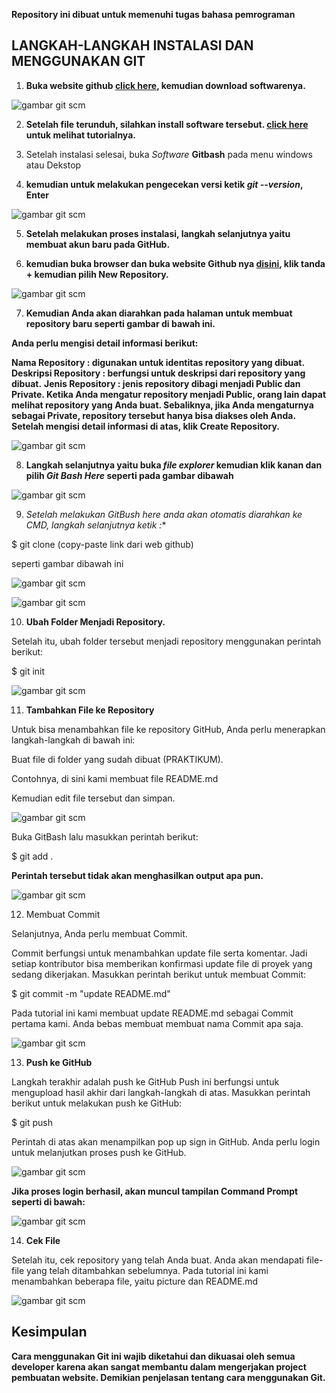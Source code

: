 **Repository ini dibuat untuk memenuhi tugas bahasa pemrograman**

## LANGKAH-LANGKAH INSTALASI DAN MENGGUNAKAN GIT

1. **Buka website github [click here](https://git-scm.com/), kemudian download softwarenya.**

![gambar git scm](picture/gitweb.PNG)

2. **Setelah file terunduh, silahkan install software tersebut. [click here](https://www.niagahoster.co.id/blog/git-tutorial-dasar/) untuk melihat tutorialnya.**

3. Setelah instalasi selesai, buka *Software* **Gitbash** pada menu windows atau Dekstop

4. **kemudian untuk melakukan pengecekan versi ketik *git --version*, Enter**

![gambar git scm](picture/gitversion.PNG)

5. **Setelah melakukan proses instalasi, langkah selanjutnya yaitu membuat akun baru pada GitHub.**

6. **kemudian buka browser dan buka website Github nya [disini](https://github.com/), klik tanda + kemudian pilih New Repository.** 

![gambar git scm](picture/web1.png)

7. **Kemudian Anda akan diarahkan pada halaman untuk membuat repository baru seperti gambar di bawah ini.**

**Anda perlu mengisi detail informasi berikut:**

**Nama Repository : digunakan untuk identitas repository yang dibuat.**
**Deskripsi Repository : berfungsi untuk deskripsi dari repository yang dibuat.**
**Jenis Repository   : jenis repository  dibagi menjadi Public dan Private. Ketika Anda mengatur repository menjadi Public, orang lain dapat melihat repository yang Anda buat. Sebaliknya, jika Anda mengaturnya sebagai Private, repository tersebut hanya bisa diakses oleh Anda.**
**Setelah mengisi detail informasi di atas, klik Create Repository.**

![gambar git scm](picture/newrepo.PNG)

8. **Langkah selanjutnya yaitu buka *file explorer* kemudian klik kanan dan pilih *Git Bash Here* seperti pada gambar dibawah**

![gambar git scm](picture/klikkanan.png)

9. **Setelah melakukan GitBush here* anda akan otomatis diarahkan ke CMD, langkah selanjutnya ketik :**

$ git clone (copy-paste link dari web github)

seperti gambar dibawah ini

![gambar git scm](picture/copylink.PNG)

![gambar git scm](picture/clone.PNG)

10. **Ubah Folder Menjadi Repository.**

Setelah itu, ubah folder tersebut menjadi repository menggunakan perintah berikut:

$ git init

![gambar git scm](picture/init.PNG)

11. **Tambahkan File ke Repository**

Untuk bisa menambahkan file ke repository GitHub, Anda perlu menerapkan langkah-langkah di bawah ini:

Buat file di folder yang sudah dibuat (PRAKTIKUM). 

Contohnya, di sini kami membuat file README.md

Kemudian edit file tersebut dan simpan.

![gambar git scm](picture/readme.PNG)

Buka GitBash lalu masukkan perintah berikut:

$ git add .

**Perintah tersebut tidak akan menghasilkan output apa pun.**

![gambar git scm](picture/add.PNG)

12. Membuat Commit 

Selanjutnya, Anda perlu membuat Commit. 

Commit berfungsi untuk menambahkan update file serta komentar. Jadi setiap kontributor bisa memberikan konfirmasi update file di proyek yang sedang dikerjakan. Masukkan perintah berikut untuk membuat Commit:

$ git commit -m "update README.md"

Pada tutorial ini kami membuat update README.md sebagai Commit pertama kami. Anda bebas membuat membuat nama Commit apa saja.

![gambar git scm](picture/commit.PNG)

13. **Push ke GitHub**

Langkah terakhir adalah push ke GitHub Push ini berfungsi untuk mengupload hasil akhir dari langkah-langkah di atas. Masukkan perintah berikut untuk melakukan push ke GitHub:

$ git push 

Perintah di atas akan menampilkan pop up sign in GitHub. Anda perlu login untuk melanjutkan proses push ke GitHub. 

![gambar git scm](picture/login.PNG)

**Jika proses login berhasil, akan muncul tampilan Command Prompt seperti di bawah:**

![gambar git scm](picture/push.PNG)

14. **Cek File** 

Setelah itu, cek repository yang telah Anda buat. Anda akan mendapati file-file yang telah ditambahkan sebelumnya. Pada tutorial ini kami menambahkan beberapa file, yaitu picture dan README.md

![gambar git scm](picture/web.PNG)

## Kesimpulan

**Cara menggunakan Git ini wajib diketahui dan dikuasai oleh semua developer karena akan sangat membantu dalam mengerjakan project pembuatan website. Demikian penjelasan tentang cara menggunakan Git.**

